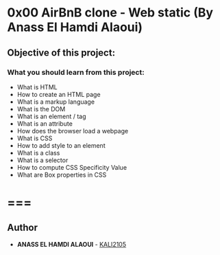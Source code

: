 # 0x00 AirBnB clone - Web static (By Anass El Hamdi Alaoui)

## Objective of this project:

### What you should learn from this project:

* What is HTML
* How to create an HTML page
* What is a markup language
* What is the DOM
* What is an element / tag
* What is an attribute
* How does the browser load a webpage
* What is CSS
* How to add style to an element
* What is a class
* What is a selector
* How to compute CSS Specificity Value
* What are Box properties in CSS

===
===

## Author
* **ANASS EL HAMDI ALAOUI** - [KALI2105](https://github.com/kali2105)
